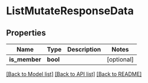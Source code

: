 # ListMutateResponseData

## Properties
Name | Type | Description | Notes
------------ | ------------- | ------------- | -------------
**is_member** | **bool** |  | [optional] 

[[Back to Model list]](../../README.md#documentation-for-models) [[Back to API list]](../../README.md#documentation-for-api-endpoints) [[Back to README]](../../README.md)

